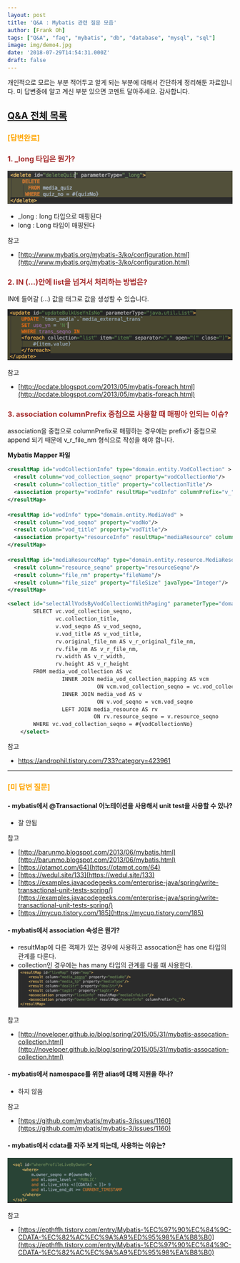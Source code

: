 ```yaml
---
layout: post
title: 'Q&A : Mybatis 관련 질문 모음'
author: [Frank Oh]
tags: ["Q&A", "faq", "mybatis", "db", "database", "mysql", "sql"]
image: img/demo4.jpg
date: '2018-07-29T14:54:31.000Z'
draft: false
---
```


개인적으로 모르는 부분 적어두고 알게 되는 부분에 대해서 간단하게 정리해둔 자료입니다.
미 답변중에 알고 계신 부분 있으면 코멘트 달아주세요. 감사합니다.

## [Q&A 전체 목록](https://blog.advenoh.pe.kr/java/QA-%EA%B0%9C%EB%B0%9C%EA%B4%80%EB%A0%A8-%EC%A7%88%EB%AC%B8-%EB%AA%A8%EC%9D%8C/)


### <span style="color:orange">[답변완료]</span>

### <span style="color:brown">1. \_long 타입은 뭔가?</span>
![](images/QA-Mybatis-관련-질문-모음/image_3.png)

- \_long : long 타입으로 매핑된다
- long : Long 타입이 매핑된다



참고
* [http://www.mybatis.org/mybatis-3/ko/configuration.html](http://www.mybatis.org/mybatis-3/ko/configuration.html)

### <span style="color:brown">2. IN (…)안에 list을 넘겨서 처리하는 방법은?</span>

IN에 들어갈 (…) 값을 <foreach> 태그로 값을 생성할 수 있습니다.

![](images/QA-Mybatis-관련-질문-모음/image_2.png)

참고

* [http://pcdate.blogspot.com/2013/05/mybatis-foreach.html](http://pcdate.blogspot.com/2013/05/mybatis-foreach.html)



### <span style="color:brown">3. association columnPrefix 중첩으로 사용할 때 매핑아 인되는 이슈?</span>

association을 중첩으로 columnPrefix로 매핑하는 경우에는 prefix가 중첩으로 append 되기 때문에 v_r_file_nm 형식으로 작성을 해야 합니다. 

**Mybatis Mapper 파일**

```xml
<resultMap id="vodCollectionInfo" type="domain.entity.VodCollection" >
  <result column="vod_collection_seqno" property="vodCollectionNo"/>
  <result column="collection_title" property="collectionTitle"/>
  <association property="vodInfo" resultMap="vodInfo" columnPrefix="v_"/>
</resultMap>

<resultMap id="vodInfo" type="domain.entity.MediaVod" >
  <result column="vod_seqno" property="vodNo"/>
  <result column="vod_title" property="vodTitle"/>
  <association property="resourceInfo" resultMap="mediaResource" columnPrefix="r_"/>
</resultMap>

<resultMap id="mediaResourceMap" type="domain.entity.resource.MediaResource">
  <result column="resource_seqno" property="resourceSeqno"/>
  <result column="file_nm" property="fileName"/>
  <result column="file_size" property="fileSize" javaType="Integer"/>
</resultMap>
```

```xml
<select id="selectAllVodsByVodCollectionWithPaging" parameterType="domain.dto.VodCollectionPageMeta" resultMap="Common.vodCollectionInfo">
        SELECT vc.vod_collection_seqno,
               vc.collection_title,
               v.vod_seqno AS v_vod_seqno,
               v.vod_title AS v_vod_title,
               rv.original_file_nm AS v_r_original_file_nm,
               rv.file_nm AS v_r_file_nm,
               rv.width AS v_r_width,
               rv.height AS v_r_height
        FROM media_vod_collection AS vc
                 INNER JOIN media_vod_collection_mapping AS vcm
                            ON vcm.vod_collection_seqno = vc.vod_collection_seqno
                 INNER JOIN media_vod AS v
                            ON v.vod_seqno = vcm.vod_seqno
                 LEFT JOIN media_resource AS rv
                           ON rv.resource_seqno = v.resource_seqno
        WHERE vc.vod_collection_seqno = #{vodCollectionNo}
    </select>
```



참고

- https://androphil.tistory.com/733?category=423961

----

### <span style="color:orange">[미 답변 질문]</span>

#### - mybatis에서 @Transactional 어노테이션을 사용해서 unit test을 사용할 수 있나?
  - 잘 안됨

참고 
* [http://barunmo.blogspot.com/2013/06/mybatis.html](http://barunmo.blogspot.com/2013/06/mybatis.html)
* [https://otamot.com/64](https://otamot.com/64)
* [https://wedul.site/133](https://wedul.site/133)
* [https://examples.javacodegeeks.com/enterprise-java/spring/write-transactional-unit-tests-spring/](https://examples.javacodegeeks.com/enterprise-java/spring/write-transactional-unit-tests-spring/)
* [https://mycup.tistory.com/185](https://mycup.tistory.com/185)

#### - mybatis에서 association 속성은 뭔가?
  - resultMap에 다른 객체가 있는 경우에 사용하고 assocation은 has one 타입의 관계를 다룬다.
  - collection인 경우에는 has many 타입의 관계를 다룰 떄 사용한다.
![](images/QA-Mybatis-관련-질문-모음/image_1.png)

참고
* [http://noveloper.github.io/blog/spring/2015/05/31/mybatis-assocation-collection.html](http://noveloper.github.io/blog/spring/2015/05/31/mybatis-assocation-collection.html)

#### - mybatis에서 namespace를 위한 alias에 대해 지원을 하나?
  - 하지 않음

참고
* [https://github.com/mybatis/mybatis-3/issues/1160](https://github.com/mybatis/mybatis-3/issues/1160)

#### - mybatis에서 cdata를 자주 보게 되는데, 사용하는 이유는?

![](images/QA-Mybatis-관련-질문-모음/image_4.png)

참고

* [https://epthffh.tistory.com/entry/Mybatis-%EC%97%90%EC%84%9C-CDATA-%EC%82%AC%EC%9A%A9%ED%95%98%EA%B8%B0](https://epthffh.tistory.com/entry/Mybatis-%EC%97%90%EC%84%9C-CDATA-%EC%82%AC%EC%9A%A9%ED%95%98%EA%B8%B0)
